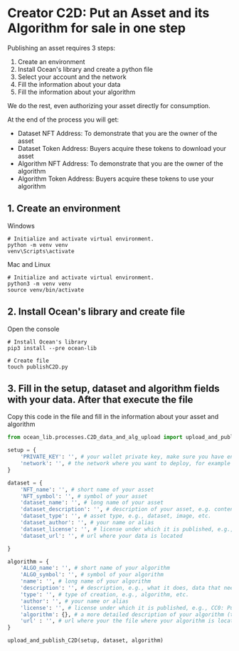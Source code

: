 <!--
Copyright 2022 Ocean Protocol Foundation
SPDX-License-Identifier: Apache-2.0
-->

# Creator C2D: Put an Asset and its Algorithm for sale in one step

Publishing an asset requires 3 steps:

1. Create an environment
2. Install Ocean's library and create a python file
3. Select your account and the network
4. Fill the information about your data
5. Fill the information about your algorithm

We do the rest, even authorizing your asset directly for consumption.

At the end of the process you will get:
- Dataset NFT Address: To demonstrate that you are the owner of the asset
- Dataset Token Address: Buyers acquire these tokens to download your asset
- Algorithm NFT Address: To demonstrate that you are the owner of the algorithm
- Algorithm Token Address: Buyers acquire these tokens to use your algorithm


## 1. Create an environment

Windows
```console
# Initialize and activate virtual environment.
python -m venv venv
venv\Scripts\activate
```

Mac and Linux
```console
# Initialize and activate virtual environment.
python3 -m venv venv 
source venv/bin/activate
```


## 2. Install Ocean's library and create file

Open the console
```console
# Install Ocean's library
pip3 install --pre ocean-lib

# Create file
touch publishC2D.py
```


## 3. Fill in the setup, dataset and algorithm fields with your data. After that execute the file

Copy this code in the file and fill in the information about your asset and algorithm
```python
from ocean_lib.processes.C2D_data_and_alg_upload import upload_and_publish_C2D

setup = {
    'PRIVATE_KEY': '', # your wallet private key, make sure you have enough funds
    'network': '', # the network where you want to deploy, for example polygon
}

dataset = {
    'NFT_name': '', # short name of your asset
    'NFT_symbol': '', # symbol of your asset
    'dataset_name': '', # long name of your asset
    'dataset_description': '', # description of your asset, e.g. contents, columns, rows, etc.
    'dataset_type': '', # asset type, e.g., dataset, image, etc.
    'dataset_author': '', # your name or alias
    'dataset_license': '', # license under which it is published, e.g., CC0: PublicDomain
    'dataset_url': '', # url where your data is located

}

algorithm = {
    'ALGO_name': '', # short name of your algorithm
    'ALGO_symbol': '', # symbol of your algorithm
    'name': '', # long name of your algorithm
    'description': '', # description, e.g., what it does, data that needs, what it delivers, etc.
    'type': '', # type of creation, e.g., algorithm, etc.
    'author': '', # your name or alias
    'license': '', # license under which it is published, e.g., CC0: PublicDomain
    'algorithm': {}, # a more detailed description of your algorithm (this needs work)
    'url' : '', # url where your the file where your algorithm is located
}

upload_and_publish_C2D(setup, dataset, algorithm)
```
